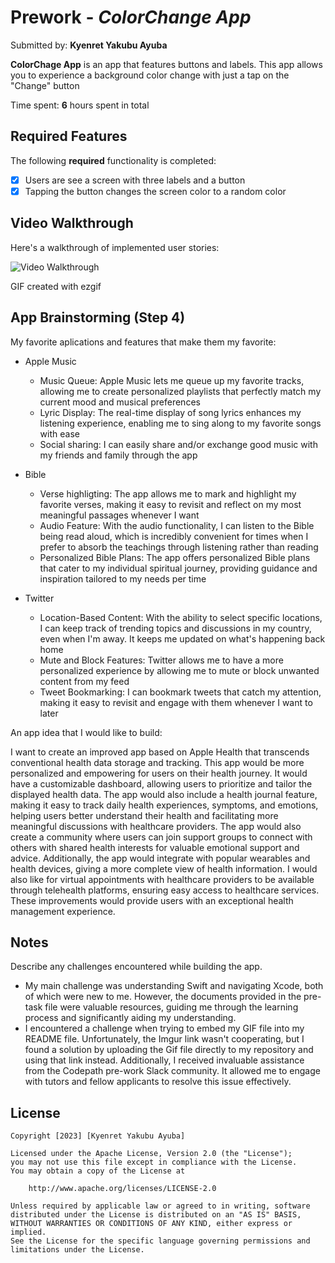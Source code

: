 # Prework - *ColorChange App*

Submitted by: **Kyenret Yakubu Ayuba**

**ColorChage App** is an app that features buttons and labels. This app allows you to experience a background color change with just a tap on the "Change" button

Time spent: **6** hours spent in total

## Required Features

The following **required** functionality is completed:

- [x] Users are see a screen with three labels and a button
- [x] Tapping the button changes the screen color to a random color
 
## Video Walkthrough

Here's a walkthrough of implemented user stories:

<img src='https://github.com/Kyenret/codepath-prework/blob/main/Kyen%20Ayuba-IOS%20101%20Prework%20Codepath.gif' title='Video Walkthrough' width='' alt='Video Walkthrough' />

<!-- Replace this with whatever GIF tool you used! -->
GIF created with ezgif 
<!-- Recommended tools:
[Kap](https://getkap.co/) for macOS
[ScreenToGif](https://www.screentogif.com/) for Windows
[peek](https://github.com/phw/peek) for Linux. -->

## App Brainstorming (Step 4)
My favorite aplications and features that make them my favorite:
- Apple Music
   * Music Queue: Apple Music lets me queue up my favorite tracks, allowing me to create personalized playlists that perfectly match my current mood and musical preferences
   * Lyric Display: The real-time display of song lyrics enhances my listening experience, enabling me to sing along to my favorite songs with ease
   * Social sharing: I can easily share and/or exchange good music with my friends and family through the app

- Bible
  * Verse highligting: The app allows me to mark and highlight my favorite verses, making it easy to revisit and reflect on my most meaningful passages whenever I want
  * Audio Feature: With the audio functionality, I can listen to the Bible being read aloud, which is incredibly convenient for times when I prefer to absorb the teachings through listening rather than reading
  * Personalized Bible Plans: The app offers personalized Bible plans that cater to my individual spiritual journey, providing guidance and inspiration tailored to my needs per time

- Twitter
  * Location-Based Content: With the ability to select specific locations, I can keep track of trending topics and discussions in my country, even when I'm away. It keeps me updated on what's happening back home
  * Mute and Block Features: Twitter allows me to have a more personalized experience by allowing me to mute or block unwanted content from my feed
  * Tweet Bookmarking: I can bookmark tweets that catch my attention, making it easy to revisit and engage with them whenever I want to later


An app idea that I would like to build:

I want to create an improved app based on Apple Health that transcends conventional health data storage and tracking. This app would be more personalized and empowering for users on their health journey. It would have a customizable dashboard, allowing users to prioritize and tailor the displayed health data. The app would also include a health journal feature, making it easy to track daily health experiences, symptoms, and emotions, helping users better understand their health and facilitating more meaningful discussions with healthcare providers. The app would also create a community where users can join support groups to connect with others with shared health interests for valuable emotional support and advice. Additionally, the app would integrate with popular wearables and health devices, giving a more complete view of health information. I would also like for virtual appointments with healthcare providers to be available through telehealth platforms, ensuring easy access to healthcare services. These improvements would provide users with an exceptional health management experience.

## Notes

Describe any challenges encountered while building the app.
*  My main challenge was understanding Swift and navigating Xcode, both of which were new to me. However, the documents provided in the pre-task file were valuable resources, guiding me through the learning process and significantly aiding my understanding.
*  I encountered a challenge when trying to embed my GIF file into my README file. Unfortunately, the Imgur link wasn't cooperating, but I found a solution by uploading the Gif file directly to my repository and using that link instead. Additionally, I received invaluable assistance from the Codepath pre-work Slack community. It allowed me to engage with tutors and fellow applicants to resolve this issue effectively.

## License

    Copyright [2023] [Kyenret Yakubu Ayuba]

    Licensed under the Apache License, Version 2.0 (the "License");
    you may not use this file except in compliance with the License.
    You may obtain a copy of the License at

        http://www.apache.org/licenses/LICENSE-2.0

    Unless required by applicable law or agreed to in writing, software
    distributed under the License is distributed on an "AS IS" BASIS,
    WITHOUT WARRANTIES OR CONDITIONS OF ANY KIND, either express or implied.
    See the License for the specific language governing permissions and
    limitations under the License.
